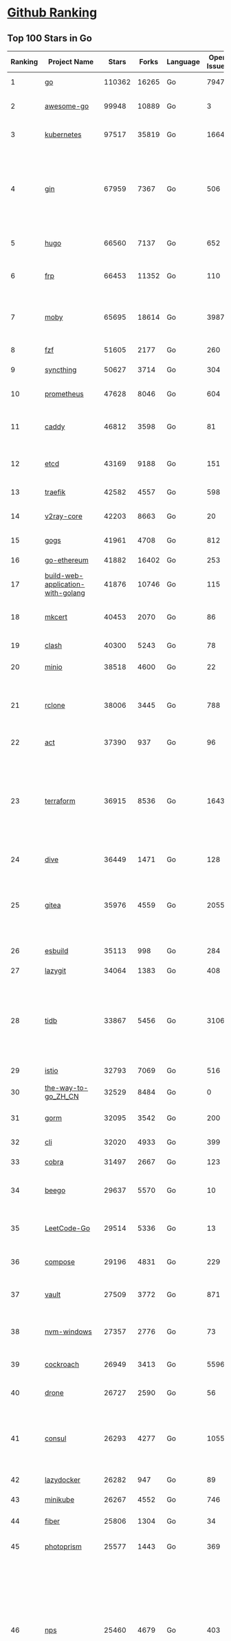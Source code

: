 [Github Ranking](../README.md)
==========

## Top 100 Stars in Go

| Ranking | Project Name | Stars | Forks | Language | Open Issues | Description | Last Commit |
| ------- | ------------ | ----- | ----- | -------- | ----------- | ----------- | ----------- |
| 1 | [go](https://github.com/golang/go) | 110362 | 16265 | Go | 7947 | The Go programming language | 2023-04-16T16:45:22Z |
| 2 | [awesome-go](https://github.com/avelino/awesome-go) | 99948 | 10889 | Go | 3 | A curated list of awesome Go frameworks, libraries and software | 2023-04-16T21:13:22Z |
| 3 | [kubernetes](https://github.com/kubernetes/kubernetes) | 97517 | 35819 | Go | 1664 | Production-Grade Container Scheduling and Management | 2023-04-17T01:39:03Z |
| 4 | [gin](https://github.com/gin-gonic/gin) | 67959 | 7367 | Go | 506 | Gin is a HTTP web framework written in Go (Golang). It features a Martini-like API with much better performance -- up to 40 times faster. If you need smashing performance, get yourself some Gin. | 2023-04-12T12:45:30Z |
| 5 | [hugo](https://github.com/gohugoio/hugo) | 66560 | 7137 | Go | 652 | The world’s fastest framework for building websites. | 2023-04-15T13:59:55Z |
| 6 | [frp](https://github.com/fatedier/frp) | 66453 | 11352 | Go | 110 | A fast reverse proxy to help you expose a local server behind a NAT or firewall to the internet. | 2023-04-16T08:43:44Z |
| 7 | [moby](https://github.com/moby/moby) | 65695 | 18614 | Go | 3987 | Moby Project - a collaborative project for the container ecosystem to assemble container-based systems | 2023-04-16T22:09:09Z |
| 8 | [fzf](https://github.com/junegunn/fzf) | 51605 | 2177 | Go | 260 | :cherry_blossom: A command-line fuzzy finder | 2023-04-12T14:53:15Z |
| 9 | [syncthing](https://github.com/syncthing/syncthing) | 50627 | 3714 | Go | 304 | Open Source Continuous File Synchronization | 2023-04-16T12:54:28Z |
| 10 | [prometheus](https://github.com/prometheus/prometheus) | 47628 | 8046 | Go | 604 | The Prometheus monitoring system and time series database. | 2023-04-15T16:40:07Z |
| 11 | [caddy](https://github.com/caddyserver/caddy) | 46812 | 3598 | Go | 81 | Fast and extensible multi-platform HTTP/1-2-3 web server with automatic HTTPS | 2023-04-15T15:34:23Z |
| 12 | [etcd](https://github.com/etcd-io/etcd) | 43169 | 9188 | Go | 151 | Distributed reliable key-value store for the most critical data of a distributed system | 2023-04-16T23:03:47Z |
| 13 | [traefik](https://github.com/traefik/traefik) | 42582 | 4557 | Go | 598 | The Cloud Native Application Proxy | 2023-04-16T23:56:16Z |
| 14 | [v2ray-core](https://github.com/v2ray/v2ray-core) | 42203 | 8663 | Go | 20 | A platform for building proxies to bypass network restrictions. | 2023-04-10T03:15:06Z |
| 15 | [gogs](https://github.com/gogs/gogs) | 41961 | 4708 | Go | 812 | Gogs is a painless self-hosted Git service | 2023-04-11T10:35:55Z |
| 16 | [go-ethereum](https://github.com/ethereum/go-ethereum) | 41882 | 16402 | Go | 253 | Official Go implementation of the Ethereum protocol | 2023-04-15T03:50:45Z |
| 17 | [build-web-application-with-golang](https://github.com/astaxie/build-web-application-with-golang) | 41876 | 10746 | Go | 115 | A golang ebook intro how to build a web with golang | 2023-03-21T15:24:30Z |
| 18 | [mkcert](https://github.com/FiloSottile/mkcert) | 40453 | 2070 | Go | 86 | A simple zero-config tool to make locally trusted development certificates with any names you'd like. | 2023-04-13T18:08:01Z |
| 19 | [clash](https://github.com/Dreamacro/clash) | 40300 | 5243 | Go | 78 | A rule-based tunnel in Go. | 2023-04-16T13:16:42Z |
| 20 | [minio](https://github.com/minio/minio) | 38518 | 4600 | Go | 22 | Multi-Cloud :cloud: Object Storage  | 2023-04-15T17:25:26Z |
| 21 | [rclone](https://github.com/rclone/rclone) | 38006 | 3445 | Go | 788 | "rsync for cloud storage" - Google Drive, S3, Dropbox, Backblaze B2, One Drive, Swift, Hubic, Wasabi, Google Cloud Storage, Yandex Files | 2023-04-15T08:23:04Z |
| 22 | [act](https://github.com/nektos/act) | 37390 | 937 | Go | 96 | Run your GitHub Actions locally 🚀 | 2023-04-17T02:57:22Z |
| 23 | [terraform](https://github.com/hashicorp/terraform) | 36915 | 8536 | Go | 1643 | Terraform enables you to safely and predictably create, change, and improve infrastructure. It is an open source tool that codifies APIs into declarative configuration files that can be shared amongst team members, treated as code, edited, reviewed, and versioned. | 2023-04-14T15:55:12Z |
| 24 | [dive](https://github.com/wagoodman/dive) | 36449 | 1471 | Go | 128 | A tool for exploring each layer in a docker image | 2023-04-14T12:45:59Z |
| 25 | [gitea](https://github.com/go-gitea/gitea) | 35976 | 4559 | Go | 2055 | Git with a cup of tea! Painless self-hosted all-in-one software development service, includes Git hosting, code review, team collaboration, package registry and CI/CD | 2023-04-17T01:05:42Z |
| 26 | [esbuild](https://github.com/evanw/esbuild) | 35113 | 998 | Go | 284 | An extremely fast bundler for the web | 2023-04-16T21:24:25Z |
| 27 | [lazygit](https://github.com/jesseduffield/lazygit) | 34064 | 1383 | Go | 408 | simple terminal UI for git commands | 2023-04-16T07:01:34Z |
| 28 | [tidb](https://github.com/pingcap/tidb) | 33867 | 5456 | Go | 3106 | TiDB is an open-source, cloud-native, distributed, MySQL-Compatible database for elastic scale and real-time analytics. Try AI-powered Chat2Query free at : https://tidbcloud.com/free-trial | 2023-04-17T02:46:41Z |
| 29 | [istio](https://github.com/istio/istio) | 32793 | 7069 | Go | 516 | Connect, secure, control, and observe services. | 2023-04-17T02:26:20Z |
| 30 | [the-way-to-go_ZH_CN](https://github.com/unknwon/the-way-to-go_ZH_CN) | 32529 | 8484 | Go | 0 | 《The Way to Go》中文译本，中文正式名《Go 入门指南》 | 2023-04-13T06:58:50Z |
| 31 | [gorm](https://github.com/go-gorm/gorm) | 32095 | 3542 | Go | 200 | The fantastic ORM library for Golang, aims to be developer friendly | 2023-04-12T15:59:04Z |
| 32 | [cli](https://github.com/cli/cli) | 32020 | 4933 | Go | 399 | GitHub’s official command line tool | 2023-04-16T09:01:30Z |
| 33 | [cobra](https://github.com/spf13/cobra) | 31497 | 2667 | Go | 123 | A Commander for modern Go CLI interactions | 2023-04-13T18:55:09Z |
| 34 | [beego](https://github.com/beego/beego) | 29637 | 5570 | Go | 10 | beego is an open-source, high-performance web framework for the Go programming language. | 2023-04-16T09:28:09Z |
| 35 | [LeetCode-Go](https://github.com/halfrost/LeetCode-Go) | 29514 | 5336 | Go | 13 | ✅ Solutions to LeetCode by Go, 100% test coverage, runtime beats 100% / LeetCode 题解 | 2023-04-08T04:02:08Z |
| 36 | [compose](https://github.com/docker/compose) | 29196 | 4831 | Go | 229 | Define and run multi-container applications with Docker | 2023-04-15T06:18:27Z |
| 37 | [vault](https://github.com/hashicorp/vault) | 27509 | 3772 | Go | 871 | A tool for secrets management, encryption as a service, and privileged access management | 2023-04-14T21:54:24Z |
| 38 | [nvm-windows](https://github.com/coreybutler/nvm-windows) | 27357 | 2776 | Go | 73 | A node.js version management utility for Windows. Ironically written in Go. | 2023-04-16T09:18:53Z |
| 39 | [cockroach](https://github.com/cockroachdb/cockroach) | 26949 | 3413 | Go | 5596 | CockroachDB - the open source, cloud-native distributed SQL database. | 2023-04-17T00:40:41Z |
| 40 | [drone](https://github.com/harness/drone) | 26727 | 2590 | Go | 56 | Drone is a Container-Native, Continuous Delivery Platform | 2023-04-07T17:27:31Z |
| 41 | [consul](https://github.com/hashicorp/consul) | 26293 | 4277 | Go | 1055 | Consul is a distributed, highly available, and data center aware solution to connect and configure applications across dynamic, distributed infrastructure. | 2023-04-16T08:37:10Z |
| 42 | [lazydocker](https://github.com/jesseduffield/lazydocker) | 26282 | 947 | Go | 89 | The lazier way to manage everything docker | 2023-04-05T19:26:47Z |
| 43 | [minikube](https://github.com/kubernetes/minikube) | 26267 | 4552 | Go | 746 | Run Kubernetes locally | 2023-04-15T16:13:28Z |
| 44 | [fiber](https://github.com/gofiber/fiber) | 25806 | 1304 | Go | 34 | ⚡️ Express inspired web framework written in Go | 2023-04-16T16:47:29Z |
| 45 | [photoprism](https://github.com/photoprism/photoprism) | 25577 | 1443 | Go | 369 | AI-Powered Photos App for the Decentralized Web 🌈💎✨ | 2023-04-16T16:07:56Z |
| 46 | [nps](https://github.com/ehang-io/nps) | 25460 | 4679 | Go | 403 | 一款轻量级、高性能、功能强大的内网穿透代理服务器。支持tcp、udp、socks5、http等几乎所有流量转发，可用来访问内网网站、本地支付接口调试、ssh访问、远程桌面，内网dns解析、内网socks5代理等等……，并带有功能强大的web管理端。a lightweight, high-performance, powerful intranet penetration proxy server, with a powerful web management terminal. | 2023-03-06T23:36:08Z |
| 47 | [echo](https://github.com/labstack/echo) | 25418 | 2136 | Go | 46 | High performance, minimalist Go web framework | 2023-04-16T18:13:47Z |
| 48 | [influxdb](https://github.com/influxdata/influxdb) | 25254 | 3354 | Go | 1689 | Scalable datastore for metrics, events, and real-time analytics | 2023-04-14T19:35:58Z |
| 49 | [portainer](https://github.com/portainer/portainer) | 25178 | 2154 | Go | 943 | Making Docker and Kubernetes management easy. | 2023-04-16T23:52:05Z |
| 50 | [kit](https://github.com/go-kit/kit) | 24839 | 2404 | Go | 35 | A standard library for microservices. | 2023-03-19T08:34:07Z |
| 51 | [alist](https://github.com/alist-org/alist) | 24254 | 3399 | Go | 93 | 🗂️A file list program that supports multiple storage, powered by Gin and Solidjs. / 一个支持多存储的文件列表程序，使用 Gin 和 Solidjs。 | 2023-04-16T13:49:19Z |
| 52 | [helm](https://github.com/helm/helm) | 24133 | 6630 | Go | 283 | The Kubernetes Package Manager | 2023-04-16T08:53:31Z |
| 53 | [iris](https://github.com/kataras/iris) | 23857 | 2477 | Go | 82 | The fastest HTTP/2 Go Web Framework. New, modern and easy to learn. Fast development with Code you control. Unbeatable cost-performance ratio :rocket: | 2023-04-10T09:56:13Z |
| 54 | [go-zero](https://github.com/zeromicro/go-zero) | 23786 | 3371 | Go | 226 | A cloud-native Go microservices framework with cli tool for productivity. | 2023-04-16T15:40:30Z |
| 55 | [nsq](https://github.com/nsqio/nsq) | 23392 | 2854 | Go | 50 | A realtime distributed messaging platform | 2023-03-06T00:19:31Z |
| 56 | [faas](https://github.com/openfaas/faas) | 22945 | 1842 | Go | 27 | OpenFaaS - Serverless Functions Made Simple | 2023-04-16T20:43:52Z |
| 57 | [k3s](https://github.com/k3s-io/k3s) | 22824 | 2029 | Go | 166 | Lightweight Kubernetes | 2023-04-16T18:10:23Z |
| 58 | [ngrok](https://github.com/inconshreveable/ngrok) | 22820 | 4224 | Go | 214 | Introspected tunnels to localhost | 2023-04-09T17:47:39Z |
| 59 | [viper](https://github.com/spf13/viper) | 22644 | 1870 | Go | 364 | Go configuration with fangs | 2023-04-15T07:00:34Z |
| 60 | [logrus](https://github.com/sirupsen/logrus) | 22495 | 2225 | Go | 4 | Structured, pluggable logging for Go. | 2023-03-12T00:21:49Z |
| 61 | [pocketbase](https://github.com/pocketbase/pocketbase) | 22493 | 893 | Go | 34 | Open Source realtime backend in 1 file | 2023-04-16T20:40:40Z |
| 62 | [hub](https://github.com/github/hub) | 22380 | 2364 | Go | 241 | A command-line tool that makes git easier to use with GitHub. | 2023-04-11T14:39:49Z |
| 63 | [croc](https://github.com/schollz/croc) | 22299 | 967 | Go | 97 | Easily and securely send things from one computer to another :crocodile: :package: | 2023-04-12T16:03:53Z |
| 64 | [docker_practice](https://github.com/yeasy/docker_practice) | 22207 | 5504 | Go | 3 | Learn and understand Docker&Container technologies, with real DevOps practice! | 2023-04-09T10:45:10Z |
| 65 | [v2ray-core](https://github.com/v2fly/v2ray-core) | 22046 | 3554 | Go | 51 | A platform for building proxies to bypass network restrictions. | 2023-04-15T13:09:18Z |
| 66 | [go-patterns](https://github.com/tmrts/go-patterns) | 21801 | 2022 | Go | 15 | Curated list of Go design patterns, recipes and idioms | 2022-08-07T21:44:59Z |
| 67 | [micro](https://github.com/zyedidia/micro) | 21394 | 1110 | Go | 676 | A modern and intuitive terminal-based text editor | 2023-04-13T21:21:17Z |
| 68 | [vegeta](https://github.com/tsenart/vegeta) | 21102 | 1282 | Go | 84 | HTTP load testing tool and library. It's over 9000! | 2023-04-11T14:19:11Z |
| 69 | [dapr](https://github.com/dapr/dapr) | 20928 | 1645 | Go | 350 | Dapr is a portable, event-driven, runtime for building distributed applications across cloud and edge. | 2023-04-17T03:01:31Z |
| 70 | [rancher](https://github.com/rancher/rancher) | 20896 | 2774 | Go | 2280 | Complete container management platform | 2023-04-16T12:43:26Z |
| 71 | [lux](https://github.com/iawia002/lux) | 20601 | 2428 | Go | 426 | 👾 Fast and simple video download library and CLI tool written in Go | 2023-04-07T02:21:08Z |
| 72 | [k9s](https://github.com/derailed/k9s) | 20423 | 1306 | Go | 375 | 🐶 Kubernetes CLI To Manage Your Clusters In Style! | 2023-04-14T08:15:02Z |
| 73 | [kratos](https://github.com/go-kratos/kratos) | 20417 | 3769 | Go | 95 | Your ultimate Go microservices framework for the cloud-native era. | 2023-04-14T07:13:39Z |
| 74 | [delve](https://github.com/go-delve/delve) | 20383 | 2045 | Go | 109 | Delve is a debugger for the Go programming language. | 2023-04-14T10:42:10Z |
| 75 | [go-micro](https://github.com/go-micro/go-micro) | 20351 | 2266 | Go | 69 | A Go microservices framework | 2023-04-12T15:31:59Z |
| 76 | [k6](https://github.com/grafana/k6) | 20048 | 1053 | Go | 386 | A modern load testing tool, using Go and JavaScript - https://k6.io | 2023-04-14T12:11:37Z |
| 77 | [fyne](https://github.com/fyne-io/fyne) | 20027 | 1113 | Go | 503 | Cross platform GUI toolkit in Go inspired by Material Design | 2023-04-16T14:31:24Z |
| 78 | [cli](https://github.com/urfave/cli) | 20024 | 1681 | Go | 41 | A simple, fast, and fun package for building command line apps in Go | 2023-04-14T15:31:28Z |
| 79 | [restic](https://github.com/restic/restic) | 19915 | 1292 | Go | 381 | Fast, secure, efficient backup program | 2023-04-14T21:18:48Z |
| 80 | [harbor](https://github.com/goharbor/harbor) | 19828 | 4320 | Go | 509 | An open source trusted cloud native registry project that stores, signs, and scans content. | 2023-04-16T03:57:18Z |
| 81 | [learn-go-with-tests](https://github.com/quii/learn-go-with-tests) | 19469 | 2557 | Go | 33 | Learn Go with test-driven development | 2023-04-05T10:08:00Z |
| 82 | [testify](https://github.com/stretchr/testify) | 19416 | 1440 | Go | 273 | A toolkit with common assertions and mocks that plays nicely with the standard library | 2023-04-11T13:57:31Z |
| 83 | [fasthttp](https://github.com/valyala/fasthttp) | 19400 | 1620 | Go | 57 | Fast HTTP package for Go. Tuned for high performance. Zero memory allocations in hot paths. Up to 10x faster than net/http | 2023-04-15T11:39:32Z |
| 84 | [colly](https://github.com/gocolly/colly) | 19353 | 1581 | Go | 142 | Elegant Scraper and Crawler Framework for Golang | 2023-04-10T23:41:43Z |
| 85 | [filebrowser](https://github.com/filebrowser/filebrowser) | 19245 | 2324 | Go | 53 | 📂 Web File Browser | 2023-04-12T01:51:44Z |
| 86 | [dgraph](https://github.com/dgraph-io/dgraph) | 19182 | 1452 | Go | 183 | Native GraphQL Database with graph backend | 2023-04-14T15:13:14Z |
| 87 | [websocket](https://github.com/gorilla/websocket) | 19020 | 3292 | Go | 28 | A fast, well-tested and widely used WebSocket implementation for Go. | 2022-12-09T16:03:16Z |
| 88 | [loki](https://github.com/grafana/loki) | 18821 | 2663 | Go | 786 | Like Prometheus, but for logs. | 2023-04-17T03:01:02Z |
| 89 | [zap](https://github.com/uber-go/zap) | 18499 | 1312 | Go | 93 | Blazing fast, structured, leveled logging in Go. | 2023-04-12T22:39:16Z |
| 90 | [mux](https://github.com/gorilla/mux) | 18158 | 1728 | Go | 15 | A powerful HTTP router and URL matcher for building Go web servers with 🦍 | 2022-12-09T15:56:57Z |
| 91 | [grpc-go](https://github.com/grpc/grpc-go) | 17923 | 3960 | Go | 122 | The Go language implementation of gRPC. HTTP/2 based RPC | 2023-04-15T07:31:46Z |
| 92 | [Cloudreve](https://github.com/cloudreve/Cloudreve) | 17772 | 3022 | Go | 256 | 🌩支持多家云存储的云盘系统 (Self-hosted file management and sharing system, supports multiple storage providers) | 2023-04-16T01:26:02Z |
| 93 | [bubbletea](https://github.com/charmbracelet/bubbletea) | 17765 | 569 | Go | 36 | A powerful little TUI framework 🏗 | 2023-04-12T19:03:16Z |
| 94 | [gotty](https://github.com/yudai/gotty) | 17666 | 1339 | Go | 102 | Share your terminal as a web application | 2023-03-24T15:55:33Z |
| 95 | [podman](https://github.com/containers/podman) | 17571 | 1912 | Go | 435 | Podman: A tool for managing OCI containers and pods. | 2023-04-16T18:36:50Z |
| 96 | [jaeger](https://github.com/jaegertracing/jaeger) | 17463 | 2108 | Go | 317 | CNCF Jaeger, a Distributed Tracing Platform | 2023-04-16T18:07:05Z |
| 97 | [goreplay](https://github.com/buger/goreplay) | 17198 | 1718 | Go | 264 | GoReplay is an open-source tool for capturing and replaying live HTTP traffic into a test environment in order to continuously test your system with real data. It can be used to increase confidence in code deployments, configuration changes and infrastructure changes. | 2023-03-24T19:45:00Z |
| 98 | [learngo](https://github.com/inancgumus/learngo) | 17154 | 2282 | Go | 1 | ❤️ 1000+ Hand-Crafted Go Examples, Exercises, and Quizzes. 🚀 Learn Go by fixing 1000+ tiny programs. | 2023-04-14T01:43:46Z |
| 99 | [seaweedfs](https://github.com/seaweedfs/seaweedfs) | 17094 | 1948 | Go | 152 | SeaweedFS is a fast distributed storage system for blobs, objects, files, and data lake, for billions of files! Blob store has O(1) disk seek, cloud tiering. Filer supports Cloud Drive, cross-DC active-active replication, Kubernetes, POSIX FUSE mount, S3 API, S3 Gateway, Hadoop, WebDAV, encryption, Erasure Coding. | 2023-04-16T05:15:16Z |
| 100 | [go-redis](https://github.com/redis/go-redis) | 17039 | 2050 | Go | 168 | Type-safe Redis client for Golang | 2023-04-14T09:59:34Z |


